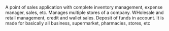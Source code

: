A point of sales application with complete inventory management, expense manager, sales, etc. Manages multiple stores of a company. WHolesale and retail management, credit and wallet sales. Deposit of funds in account. It is made for basically all business, supermarket, pharmacies, stores, etc